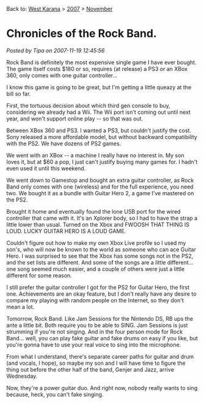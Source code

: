 Back to: [West Karana](/posts/westkarana.md) > [2007](/posts/2007/westkarana.md) > [November](./westkarana.md)
# Chronicles of the Rock Band.

*Posted by Tipa on 2007-11-19 12:45:56*

Rock Band is definitely the most expensive single game I have ever bought. The game itself costs $180 or so, requires (at release) a PS3 or an XBox 360, only comes with one guitar controller...

I know this game is going to be great, but I'm getting a little queazy at the bill so far.

First, the tortuous decision about which third gen console to buy, considering we already had a Wii. The Wii port isn't coming out until next year, and won't support online play -- so that was out.

Between XBox 360 and PS3. I wanted a PS3, but couldn't justify the cost. Sony released a more affordable model, but without backward compatibility with the PS2. We have dozens of PS2 games.



We went with an XBox -- a machine I really have no interest in. My son loves it, but at $60 a pop, I just can't justify buying many games for. I hadn't even used it until this weekend.

We went down to Gamestop and bought an extra guitar controller, as Rock Band only comes with one (wireless) and for the full experience, you need two. We bought it as a bundle with Guitar Hero 2, a game I've mastered on the PS2.

Brought it home and eventually found the lone USB port for the wired controller that came with it. It's an Xplorer body, so I had to have the strap a little lower than usual. Turned on the Xbox and FWOOSH THAT THING IS LOUD. LUCKY GUITAR HERO IS A LOUD GAME.

Couldn't figure out how to make my own Xbox Live profile so I used my son's, who will now be known to the world as someone who can ace Guitar Hero. I was surprised to see that the Xbox has some songs not in the PS2, and the set lists are different. And some of the songs are a little different... one song seemed much easier, and a couple of others were just a little different for some reason.

I still prefer the guitar controller I got for the PS2 for Guitar Hero, the first one. Achievements are an okay feature, but I don't really have any desire to compare my playing with random people on the Internet, so they don't mean a lot.

Tomorrow, Rock Band. Like Jam Sessions for the Nintendo DS, RB ups the ante a little bit. Both require you to be able to SING. Jam Sessions is just strumming if you're not singing. And in the four person mode for Rock Band... well, you can play fake guitar and fake drums on easy if you like, but you're gonna have to use your real voice to sing into the microphone.

From what I understand, there's separate career paths for guitar and drum (and vocals, I hope), so maybe my son and I will have time to figure the thing out before the other half of the band, Genjer and Jazz, arrive Wednesday.

Now, they're a power guitar duo. And right now, nobody really wants to sing because, heck, you can't fake singing.

